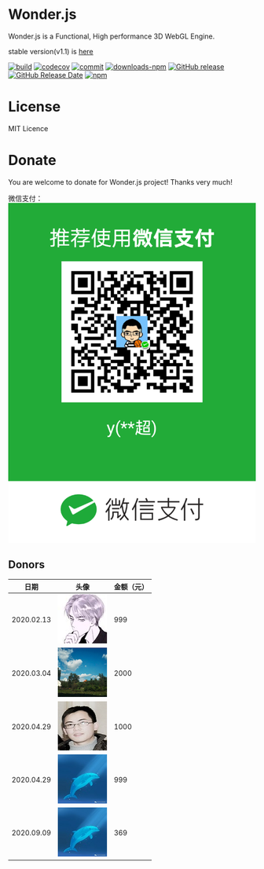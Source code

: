 # Wonder.js
Wonder.js is a Functional, High performance 3D WebGL Engine.

stable version(v1.1) is [here](https://github.com/Wonder-Technology/Wonder.js/tree/8f75c23c14ba18a21f779664d5a1fae586e04f19)


[![build](https://github.com/Wonder-Technology/Wonder.js/workflows/CI/badge.svg)](https://github.com/Wonder-Technology/Wonder.js/actions?query=workflow%3ACI) [![codecov](https://codecov.io/gh/Wonder-Technology/Wonder.js/branch/master/graph/badge.svg)](https://codecov.io/gh/Wonder-Technology/Wonder.js) [![commit](https://img.shields.io/badge/commitizen-friendly-brightgreen.svg)](http://commitizen.github.io/cz-cli/) [![downloads-npm](https://img.shields.io/npm/dw/wonder.js.svg)](https://www.npmjs.com/package/wonder.js) [![GitHub release](https://img.shields.io/github/release/Wonder-Technology/Wonder.js.svg)](https://github.com/Wonder-Technology/Wonder.js/releases) [![GitHub Release Date](https://img.shields.io/github/release-date/Wonder-Technology/Wonder.js.svg)](https://github.com/Wonder-Technology/Wonder.js/releases) [![npm](https://img.shields.io/npm/l/wonder.js.svg)](https://github.com/Wonder-Technology/Wonder.js)


# License
MIT Licence

# Donate

You are welcome to donate for Wonder.js project! Thanks very much!

微信支付：
![下载.png-6.5kB](./donate/杨元超微信支付二维码.png)

## Donors

|  日期   | 头像  | 金额（元） |
|  ----  | ----  | ----  |
| 2020.02.13  | [![liuxin2322](./donate/liuxin2322.jpg)](https://github.com/liuxin2322) | 999 |
| 2020.03.04  | ![rong](./donate/rong.png) | 2000 |
| 2020.04.29  | ![谢员外](./donate/谢员外.jpg) | 1000 |
| 2020.04.29  | [![mko_io](./donate/mko_io.jpg)](https://github.com/mko-io) | 999 |
| 2020.09.09  | [![mko_io](./donate/mko_io.jpg)](https://github.com/mko-io) | 369 |